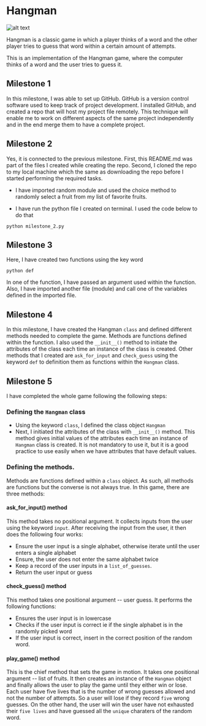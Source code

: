 # Hangman
![alt text](https://m.media-amazon.com/images/I/71muLEFqj4L.png)

Hangman is a classic game in which a player thinks of a word and the other player tries to guess that word within a certain amount of attempts.

This is an implementation of the Hangman game, where the computer thinks of a word and the user tries to guess it. 

## Milestone 1
In this milestone, I was able to set up GitHub. GitHub is a version control software used to keep track of project development. I installed GitHub, and created a repo that will host my project file remotely. This technique will enable me to work on different aspects of the same project independently and in the end merge them to have a complete project.

## Milestone 2
Yes, it is connected to the previous milestone. First, this README.md was part of the files I created while creating the repo. Second, I cloned the repo to my local machine which the same as downloading the repo before I started performing the required tasks. 

- I have imported random module and used the choice method to randomly select a fruit from my list of favorite fruits.

- I have run the python file I created on terminal. I used the code below to do that

```python milestone_2.py```

## Milestone 3
Here, I have created two functions using the key word 

```python def```

In one of the function, I have passed an argument used within the function. Also, I have imported another file (module) and call one of the variables defined in the imported file. 

## Milestone 4
In this milestone, I have created the Hangman ```class``` and defined different methods needed to complete the game. Methods are functions defined within the function. I also used the ```__init__()``` method to initiate the attributes of the class each time an instance of the class is created. Other methods that I created are ```ask_for_input``` and ```check_guess``` using the keyword ```def``` to definition them as functions within the ```Hangman``` class.

## Milestone 5

I have completed the whole game following the following steps:

### Defining the ```Hangman``` class
- Using the keyword ```class```, I defined the class object ```Hangman```
- Next, I initiated the attributes of the class with ```__init__()``` method. This method gives initial values of the attributes each time an instance of ```Hangman``` class is created. It is not mandatory to use it, but it is a good practice to use easily when we have attributes that have default values.

### Defining the methods.
Methods are functions defined within a ```class``` object. As such, all methods are functions but the converse is not always true. In this game, there are three methods:
#### ask_for_input() method
This method takes no positional argument. It collects inputs from the user using the keyword ```input```. After receiving the input from the user, it then does the following four works:
- Ensure the user input is a single alphabet, otherwise iterate until the user enters a single alphabet
- Ensure, the user does not enter the same alphabet twice
- Keep a record of the user inputs in a ```list_of_guesses```.
- Return the user input or guess

#### check_guess() method
This method takes one positional argument -- user guess. It performs the following functions:
- Ensures the user input is in lowercase
- Checks if the user input is correct ie if the single alphabet is in the randomly picked word
- If the user input is correct, insert in the correct position of the random word.

#### play_game() method
This is the chief method that sets the game in motion. It takes one positional argument -- list of fruits. It then creates an instance of the ```Hangman``` object and finally allows the user to play the game until they either win or lose. Each user have five lives that is the number of wrong guesses allowed and not the number of attempts. So a user will lose if they record ```five``` wrong guesses. On the other hand, the user will win the user have not exhausted their ```five lives``` and have guessed all the ```unique``` charaters of the random word.